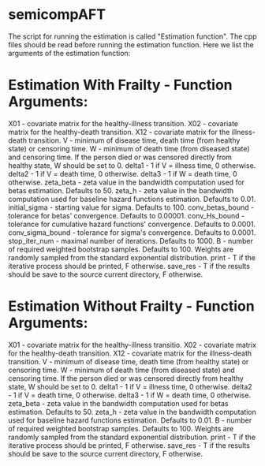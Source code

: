 # semicompAFT

The script for running the estimation is called "Estimation function". The cpp files should be read before running the estimation function.
Here we list the arguments of the estimation function:

# Estimation With Frailty - Function Arguments:
X01 - covariate matrix for the healthy-illness transition.
X02 - covariate matrix for the healthy-death transition.
X12 - covariate matrix for the illness-death transition.
V - minimum of disease time, death time (from healthy state) or censoring time.
W - minimum of death time (from diseased state) and censoring time. If the person died or was censored directly from healthy state, W should be set to 0.
delta1 - 1 if V = illness time, 0 otherwise.
delta2 - 1 if V = death time, 0 otherwise.
delta3 - 1 if W = death time, 0 otherwise.
zeta_beta - zeta value in the bandwidth computation used for betas estimation. Defaults to 50.
zeta_h - zeta value in the bandwidth computation used for baseline hazard functions estimation. Defaults to 0.01.
initial_sigma - starting value for sigma. Defaults to 100.
conv_betas_bound - tolerance for betas' convergence. Defaults to 0.00001.
conv_Hs_bound - tolerance for cumulative hazard functions' convergence. Defaults to 0.0001.
conv_sigma_bound - tolerance for sigma's convergence. Defaults to 0.0001.
stop_iter_num - maximal number of iterations. Defaults to 1000.
B - number of required weighted bootstrap samples. Defaults to 100. Weights are randomly sampled from the standard exponential distribution.
print - T if the iterative process should be printed, F  otherwise.
save_res - T if the results should be save to the source current directory, F otherwise.

# Estimation Without Frailty - Function Arguments:
X01 - covariate matrix for the healthy-illness transitio.
X02 - covariate matrix for the healthy-death transition.
X12 - covariate matrix for the illness-death transition.
V - minimum of disease time, death time (from healthy state) or censoring time.
W - minimum of death time (from diseased state) and censoring time. If the person died or was censored directly from healthy state, W should be set to 0.
delta1 - 1 if V = illness time, 0 otherwise.
delta2 - 1 if V = death time, 0 otherwise.
delta3 - 1 if W = death time, 0 otherwise.
zeta_beta - zeta value in the bandwidth computation used for betas estimation. Defaults to 50.
zeta_h - zeta value in the bandwidth computation used for baseline hazard functions estimation. Defaults to 0.01.
B - number of required weighted bootstrap samples. Defaults to 100. Weights are randomly sampled from the standard exponential distribution.
print - T if the iterative process should be printed, F  otherwise.
save_res - T if the results should be save to the source current directory, F otherwise.
